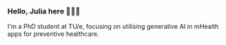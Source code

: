### Hello, Julia here 👩🏼‍💻

I'm a PhD student at TU/e, focusing on utilising generative AI in mHealth apps for preventive healthcare.
